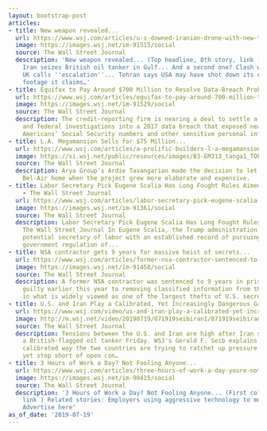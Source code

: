 ```yaml
---
layout: bootstrap-post
articles:
- title: New weapon revealed...
  url: https://www.wsj.com/articles/u-s-downed-iranian-drone-with-new-technology-11563579400
  image: https://images.wsj.net/im-91515/social
  source: The Wall Street Journal
  description: 'New weapon revealed... (Top headline, 8th story, link ) Related stories:
    Iran seizes British oil tanker in Gulf... And a second one? Clash with Royal Navy...
    UK calls ''escalation''... Tehran says USA may have shot down its own drone! Releases
    footage it claims…'
- title: Equifax to Pay Around $700 Million to Resolve Data-Breach Probes
  url: https://www.wsj.com/articles/equifax-to-pay-around-700-million-to-resolve-data-breach-probes-11563577702
  image: https://images.wsj.net/im-91529/social
  source: The Wall Street Journal
  description: The credit-reporting firm is nearing a deal to settle a slew of state
    and federal investigations into a 2017 data breach that exposed nearly 150 million
    Americans’ Social Security numbers and other sensitive personal information.
- title: L.A. Megamansion Sells for $75 Million...
  url: https://www.wsj.com/articles/a-prolific-builders-l-a-megamansion-sells-for-75-million-11563562897
  image: https://si.wsj.net/public/resources/images/B3-EM313_tanga1_TOP_20190712161836.jpg
  source: The Wall Street Journal
  description: Arya Group’s Ardie Tavangarian made the decision to let go of his 25,000-square-foot
    Bel-Air home when the project grew more elaborate and expensive.
- title: Labor Secretary Pick Eugene Scalia Has Long Fought Rules Aimed at Business
    - The Wall Street Journal
  url: https://www.wsj.com/articles/labor-secretary-pick-eugene-scalia-has-strong-antiregulation-record-11563555638
  image: https://images.wsj.net/im-91361/social
  source: The Wall Street Journal
  description: Labor Secretary Pick Eugene Scalia Has Long Fought Rules Aimed at Business
    The Wall Street Journal In Eugene Scalia, the Trump administration has found a
    potential secretary of labor with an established record of pursuing limits on
    government regulation of...
- title: NSA contractor gets 9 years for massive heist of secrets...
  url: https://www.wsj.com/articles/former-nsa-contractor-sentenced-to-9-years-for-heist-of-u-s-secrets-11563565527
  image: https://images.wsj.net/im-91458/social
  source: The Wall Street Journal
  description: A former NSA contractor was sentenced to 9 years in prison after pleading
    guilty earlier this year to removing classified information from the spy agency,
    in what is widely viewed as one of the largest thefts of U.S. secrets in history.
- title: U.S. and Iran Play a Calibrated, Yet Increasingly Dangerous Game
  url: https://www.wsj.com/video/us-and-iran-play-a-calibrated-yet-increasingly-dangerous-game/87E3CDDF-546E-406B-8560-EB199D5F4130.html
  image: http://m.wsj.net/video/20190719/071919seibiran1/071919seibiran1_1280x720.jpg
  source: The Wall Street Journal
  description: Tensions between the U.S. and Iran are high after Iran says it seized
    a British-flagged oil tanker Friday. WSJ's Gerald F. Seib explains the carefully
    calibrated way the two countries are trying to ratchet up pressure on each other,
    yet stop short of open con…
- title: 3 Hours of Work a Day? Not Fooling Anyone...
  url: https://www.wsj.com/articles/three-hours-of-work-a-day-youre-not-fooling-anyone-11563528611
  image: https://images.wsj.net/im-90415/social
  source: The Wall Street Journal
  description: '3 Hours of Work a Day? Not Fooling Anyone... (First column, 18th story,
    link ) Related stories: Employers using aggressive technology to monitor employees...
    Advertise here'
as_of_date: '2019-07-19'
---
```


